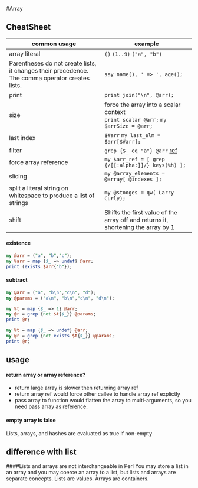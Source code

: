 #Array

## CheatSheet

| common usage  | example|
| ------------- | ------------- |
| array literal  | `()` `(1..9)` `("a", "b")`  |
|Parentheses do not create lists, it changes their precedence. The comma operator creates lists.|`say name(), ' => ', age();`|
| print | `print join("\n", @arr);` |
|size|force the array into a scalar context <br> `print scalar @arr;` `my $arrSize = @arr;`|
|last index| `$#arr` `my last_elm = $arr[$#arr];`|
|filter| `grep {$_ eq "a"} @arr` [ref](http://perldoc.perl.org/functions/grep.html)|
|force array reference|	`my $arr_ref = [ grep {/[[:alpha:]]/} keys(%h) ];`|
|slicing| `my @array_elements = @array[ @indexes ];`|
|split a literal string on whitespace to produce a list of strings|`my @stooges = qw( Larry Curly);`|
|shift| Shifts the first value of the array off and returns it, shortening the array by 1|


#### existence

```perl
my @arr = ("a", "b","c");
my %arr = map {$_ => undef} @arr;
print (exists $arr{"b"});
```

#### subtract

```perl
my @arr = ("a", "b\n","c\n", "d");
my @params = ("a\n", "b\n","c\n", "d\n");

my %t = map {$_ => 1} @arr;
my @r = grep {not $t{$_}} @params;
print @r;

my %t = map {$_ => undef} @arr;
my @r = grep {not exists $t{$_}} @params;
print @r;
```

## usage

#### return array or array reference?
- return large array is slower then returning array ref
- return array ref would force other callee to handle array ref explictly 
- pass array to function would flatten the array to multi-arguments, so you need pass array as reference.

#### empty array is false

Lists, arrays, and hashes are evaluated as true if non-empty


## difference with list
####Lists and arrays are not interchangeable in Perl
You may store a list in an array and you may coerce an array to a list, but listsand arrays are separate concepts. Lists are values. Arrays are containers.
